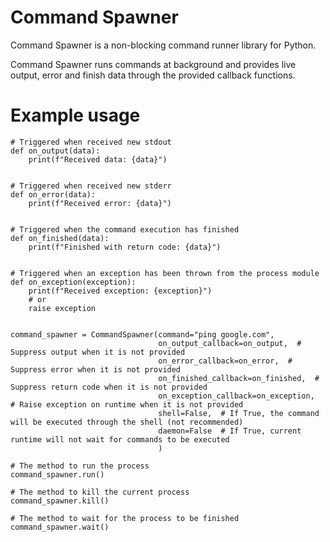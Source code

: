# Command Spawner  
Command Spawner is a non-blocking command runner library for Python.  
  
Command Spawner runs commands at background and provides live output, error and finish data through the provided callback functions.

# Example usage
    # Triggered when received new stdout
    def on_output(data):
        print(f"Received data: {data}")
    
    
    # Triggered when received new stderr
    def on_error(data):
        print(f"Received error: {data}")
    
    
    # Triggered when the command execution has finished
    def on_finished(data):
        print(f"Finished with return code: {data}")
    
    
    # Triggered when an exception has been thrown from the process module
    def on_exception(exception):
        print(f"Received exception: {exception}")
        # or
        raise exception
    
    
    command_spawner = CommandSpawner(command="ping google.com",
                                     on_output_callback=on_output,  # Suppress output when it is not provided
                                     on_error_callback=on_error,  # Suppress error when it is not provided
                                     on_finished_callback=on_finished,  # Suppress return code when it is not provided
                                     on_exception_callback=on_exception,  # Raise exception on runtime when it is not provided
                                     shell=False,  # If True, the command will be executed through the shell (not recommended)
                                     daemon=False  # If True, current runtime will not wait for commands to be executed 
                                     )

    # The method to run the process
    command_spawner.run()

    # The method to kill the current process
    command_spawner.kill()
    
    # The method to wait for the process to be finished
    command_spawner.wait()